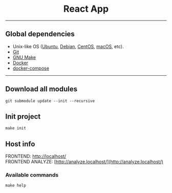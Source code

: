 <h1 align="center">React App</h1>
<hr/>

## Global dependencies
- Unix-like OS ([Ubuntu](https://ubuntu.com/download), [Debian](https://www.debian.org/download), [CentOS](https://www.centos.org/download/), [macOS](https://www.apple.com/macos/),  etc).
- [Git](https://git-scm.com/downloads)
- [GNU Make](https://www.gnu.org/software/make/)
- [Docker](https://docs.docker.com/engine/install/)
- [docker-compose](https://docs.docker.com/compose/install/)
<hr/>

## Download all modules

```git submodule update --init --recursive```

## Init project

```make init```

## Host info

FRONTEND: [http://localhost/](http://localhost/) <br />
FRONTEND ANALYZE: [http://analyze.localhost/](http://analyze.localhost/)

### Available commands
```make help```
